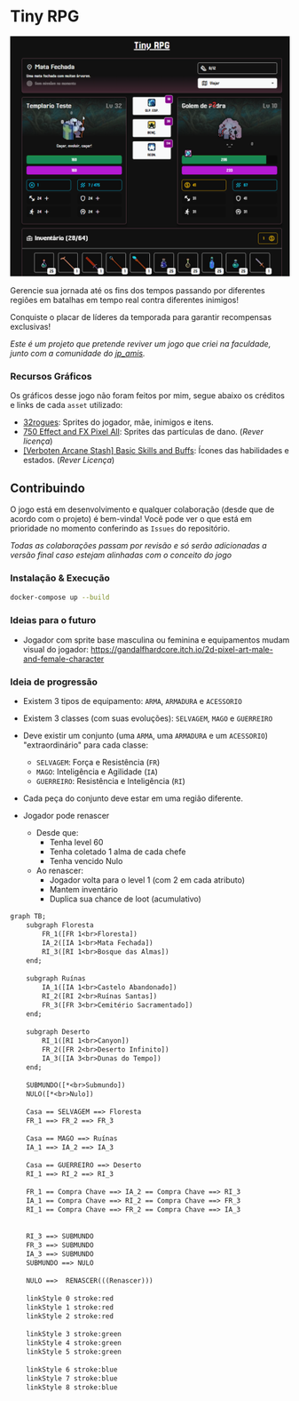 # Tiny RPG

![tiny_rpg](demo.png)

Gerencie sua jornada até os fins dos tempos passando por diferentes regiões em batalhas em tempo real contra diferentes inimigos!

Conquiste o placar de líderes da temporada para garantir recompensas exclusivas!

*Este é um projeto que pretende reviver um jogo que criei na faculdade, junto com a comunidade do [jp_amis](https://www.twitch.tv/jp_amis).*

### Recursos Gráficos

Os gráficos desse jogo não foram feitos por mim, segue abaixo os créditos e links de cada `asset` utilizado:
- [32rogues](https://sethbb.itch.io/32rogues): Sprites do jogador, mãe, inimigos e itens.
- [750 Effect and FX Pixel All](https://bdragon1727.itch.io/750-effect-and-fx-pixel-all): Sprites das partículas de dano. (*Rever licença*)
- [[Verboten Arcane Stash] Basic Skills and Buffs](https://pixerelia.itch.io/vas-basic-spells-and-buffs): Ícones das habilidades e estados. (*Rever Licença*)


## Contribuindo
O jogo está em desenvolvimento e qualquer colaboração (desde que de acordo com o projeto) é bem-vinda! Você pode ver o que está em prioridade no momento conferindo as `Issues` do repositório.

*Todas as colaborações passam por revisão e só serão adicionadas a versão final caso estejam alinhadas com o conceito do jogo*

### Instalação & Execução
```bash
docker-compose up --build
```

### Ideias para o futuro
- Jogador com sprite base masculina ou feminina e equipamentos mudam visual do jogador: https://gandalfhardcore.itch.io/2d-pixel-art-male-and-female-character


### Ideia de progressão

- Existem 3 tipos de equipamento: `ARMA`, `ARMADURA` e `ACESSORIO`
- Existem 3 classes (com suas evoluções): `SELVAGEM`, `MAGO` e `GUERREIRO`

- Deve existir um conjunto (uma `ARMA`, uma `ARMADURA` e um `ACESSORIO`) "extraordinário" para cada classe:
    - `SELVAGEM`: Força e Resistência (`FR`)
    - `MAGO`: Inteligência e Agilidade (`IA`)
    - `GUERREIRO`: Resistência e Inteligência (`RI`)

- Cada peça do conjunto deve estar em uma região diferente.

- Jogador pode renascer
    - Desde que:
        - Tenha level 60
        - Tenha coletado 1 alma de cada chefe
        - Tenha vencido Nulo
    - Ao renascer:
        - Jogador volta para o level 1 (com 2 em cada atributo)
        - Mantem inventário
        - Duplica sua chance de loot (acumulativo)

```mermaid
graph TB;
    subgraph Floresta
        FR_1([FR 1<br>Floresta])
        IA_2([IA 1<br>Mata Fechada])
        RI_3([RI 1<br>Bosque das Almas])
    end;

    subgraph Ruínas
        IA_1([IA 1<br>Castelo Abandonado])
        RI_2([RI 2<br>Ruínas Santas])
        FR_3([FR 3<br>Cemitério Sacramentado])
    end;

    subgraph Deserto
        RI_1([RI 1<br>Canyon])
        FR_2([FR 2<br>Deserto Infinito])
        IA_3([IA 3<br>Dunas do Tempo])
    end;

    SUBMUNDO([*<br>Submundo])
    NULO([*<br>Nulo])
    
    Casa == SELVAGEM ==> Floresta
    FR_1 ==> FR_2 ==> FR_3

    Casa == MAGO ==> Ruínas
    IA_1 ==> IA_2 ==> IA_3

    Casa == GUERREIRO ==> Deserto
    RI_1 ==> RI_2 ==> RI_3

    FR_1 == Compra Chave ==> IA_2 == Compra Chave ==> RI_3
    IA_1 == Compra Chave ==> RI_2 == Compra Chave ==> FR_3
    RI_1 == Compra Chave ==> FR_2 == Compra Chave ==> IA_3


    RI_3 ==> SUBMUNDO
    FR_3 ==> SUBMUNDO
    IA_3 ==> SUBMUNDO
    SUBMUNDO ==> NULO

    NULO ==>  RENASCER(((Renascer)))

    linkStyle 0 stroke:red
    linkStyle 1 stroke:red
    linkStyle 2 stroke:red

    linkStyle 3 stroke:green
    linkStyle 4 stroke:green
    linkStyle 5 stroke:green

    linkStyle 6 stroke:blue
    linkStyle 7 stroke:blue
    linkStyle 8 stroke:blue
```